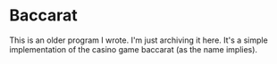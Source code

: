 # Baccarat

This is an older program I wrote. I'm just archiving it here. It's a simple implementation of the casino game baccarat (as the name implies).
